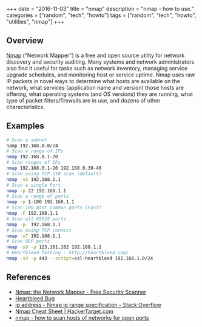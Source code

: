 +++
date = "2016-11-03"
title = "nmap"
description = "nmap - how to use."
categories = ["random", "tech", "howto"]
tags = ["random", "tech", "howto", "utilities", "nmap"]
+++

## Overview

[Nmap](https://nmap.org/) ("Network Mapper") is a free and open source utility for network discovery and security auditing. Many systems and network administrators also find it useful for tasks such as network inventory, managing service upgrade schedules, and monitoring host or service uptime. Nmap uses raw IP packets in novel ways to determine what hosts are available on the network, what services (application name and version) those hosts are offering, what operating systems (and OS versions) they are running, what type of packet filters/firewalls are in use, and dozens of other characteristics.

## Examples

```bash
# Scan a subnet
namp 192.168.0.0/24
# Scan a range of IPs
nmap 192.168.0.1-20
# Scan ranges of IPs
nmap 192.168.0.1-20 192.168.0.30-40
# Scan using TCP SYN scan (default)
nmap -sS 192.168.1.1
# Scan a single Port
nmap -p 22 192.168.1.1
# Scan a range of ports
nmap -p 1-100 192.168.1.1
# Scan 100 most common ports (Fast)
nmap -F 192.168.1.1
# Scan all 65535 ports
nmap -p- 192.168.1.1
# Scan using TCP connect
nmap -sT 192.168.1.1
# Scan UDP ports
nmap -sU -p 123,161,162 192.168.1.1
# Heartbleed Testing - http://heartbleed.com/
nmap -sV -p 443 --script=ssl-heartbleed 192.168.1.0/24
```

## References

* [Nmap: the Network Mapper - Free Security Scanner](https://nmap.org/)
* [Heartbleed Bug](http://heartbleed.com/)
* [ip address - Nmap ip range specification - Stack Overflow](https://stackoverflow.com/questions/16981128/nmap-ip-range-specification)
* [Nmap Cheat Sheet | HackerTarget.com](https://hackertarget.com/nmap-cheatsheet-a-quick-reference-guide/)
* [nmap - how to scan hosts of networks for open ports](https://www.garron.me/en/go2linux/nmap-command-graph-front-end-port-scan.html)
